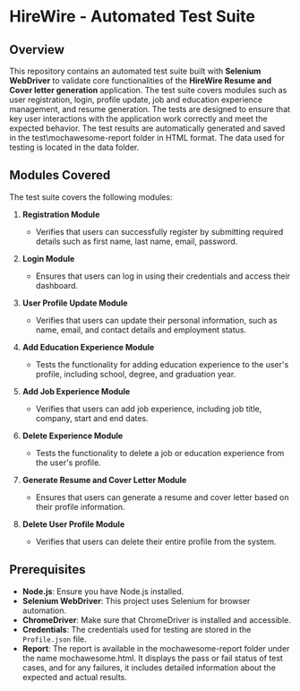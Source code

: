 # HireWire - Automated Test Suite

## Overview

This repository contains an automated test suite built with **Selenium WebDriver** to validate core functionalities of the **HireWire Resume and Cover letter generation** application. The test suite covers modules such as user registration, login, profile update, job and education experience management, and resume generation. The tests are designed to ensure that key user interactions with the application work correctly and meet the expected behavior.
The test results are automatically generated and saved in the test\mochawesome-report folder in HTML format. The data used for testing is located in the data folder.

## Modules Covered

The test suite covers the following modules:

1. **Registration Module**  
   - Verifies that users can successfully register by submitting required details such as first name, last name, email, password.

2. **Login Module**  
   - Ensures that users can log in using their credentials and access their dashboard.

3. **User Profile Update Module**  
   - Verifies that users can update their personal information, such as name, email, and contact details and employment status.

4. **Add Education Experience Module**  
   - Tests the functionality for adding education experience to the user's profile, including school, degree, and graduation year.

5. **Add Job Experience Module**  
   - Verifies that users can add job experience, including job title, company, start and end dates.

6. **Delete Experience Module**  
   - Tests the functionality to delete a job or education experience from the user's profile.

7. **Generate Resume and Cover Letter Module**  
   - Ensures that users can generate a resume and cover letter based on their profile information.

8. **Delete User Profile Module**  
   - Verifies that users can delete their entire profile from the system.

## Prerequisites

- **Node.js**: Ensure you have Node.js installed.
- **Selenium WebDriver**: This project uses Selenium for browser automation.
- **ChromeDriver**: Make sure that ChromeDriver is installed and accessible.
- **Credentials**: The credentials used for testing are stored in the `Profile.json` file.
- **Report**: The report is available in the mochawesome-report folder under the name mochawesome.html. It displays the pass or fail status of test cases, and for any failures, it includes detailed information about the expected and actual results.


